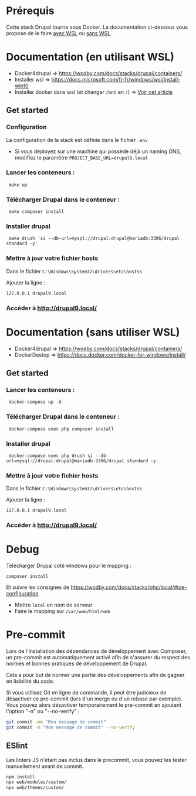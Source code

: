 # Prérequis

Cette stack Drupal tourne sous Docker.
La documentation ci-dessous vous propose de le faire [avec WSL](#documentation-en-utilisant-wsl) ou [sans WSL](#documentation-sans-utiliser-wsl).

# Documentation (en utilisant WSL)

* Docker4drupal => https://wodby.com/docs/stacks/drupal/containers/
* Installer wsl => https://docs.microsoft.com/fr-fr/windows/wsl/install-win10
* Installer docker dans wsl (et changer `/mnt` en `/`) => [Voir cet article](https://nickjanetakis.com/blog/setting-up-docker-for-windows-and-wsl-to-work-flawlessly#install-docker-and-docker-compose-within-wsl)

## Get started

### Configuration

La configuration de la stack est définie dans le fichier `.env`

* Si vous déployez sur une machine qui possède déjà un naming DNS, modifiez le paramètre `PROJECT_BASE_URL=drupal9.local`

### Lancer les conteneurs :

```
 make up
```

### Télécharger Drupal dans le conteneur :

```
 make composer install
```

### Installer drupal

```
 make drush 'si --db-url=mysql://drupal:drupal@mariadb:3306/drupal standard -y'
```

### Mettre à jour votre fichier hosts
Dans le fichier `C:\Windows\System32\drivers\etc\hostss`

Ajouter la ligne :
```
127.0.0.1 drupal9.local
```

### Accéder à http://drupal9.local/

# Documentation (sans utiliser WSL)

* Docker4drupal => https://wodby.com/docs/stacks/drupal/containers/
* DockerDestop => https://docs.docker.com/docker-for-windows/install/

## Get started

### Lancer les conteneurs :

```
 docker-compose up -d
```

### Télécharger Drupal dans le conteneur :

```
 docker-compose exec php composer install
```

### Installer drupal

```
 docker-compose exec php drush si --db-url=mysql://drupal:drupal@mariadb:3306/drupal standard -y
```

### Mettre à jour votre fichier hosts
Dans le fichier `C:\Windows\System32\drivers\etc\hostss`

Ajouter la ligne :
```
127.0.0.1 drupal9.local
```

### Accéder à http://drupal9.local/

# Debug

Télécharger Drupal coté windows pour le mapping :

```
composer install
```

Et suivre les consignes de https://wodby.com/docs/stacks/php/local/#ide-configuration
* Mettre `local` en nom de serveur
* Faire le mapping sur `/var/www/html/web`

# Pre-commit

Lors de l'installation des dépendances de développement avec Composer, un pre-commit est automatiquement activé
afin de s'assurer du respect des normes et bonnes pratiques de développement de Drupal.

Cela a pour but de normer une partie des développements afin de gagner en lisibilité du code.

Si vous utilisez Git en ligne de commande, il peut être judicieux de désactiver ce pre-commit (lors d'un merge
ou d'un rebase par exemple). Vous pouvez alors désactiver temporairement le pre-commit en ajoutant
l'option "-n" ou "--no-verify" :

```sh
git commit -nm "Mon message de commit"
git commit -m "Mon message de commit" --no-verify
```

## ESlint
Les linters JS n'étant pas inclus dans le precommit, vous pouvez les tester manuellement avant de commit.

```sh
npm install
npx web/modules/custom/
npx web/themes/custom/
```
